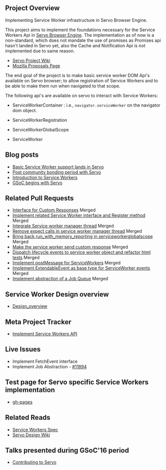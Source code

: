 ## Project Overview

Implementing Service Worker infrastructure in Servo Browser Engine.

This project aims to implement the foundations necessary for the Service Workers Api in [Servo Browser Engine](https://github.com/servo/servo). The implementation as of now is a non-standard, which does not mandate the use of promises as Promises api hasn't landed in Servo yet, also the Cache and Notification Api is not implemented due to same reason.

* [Servo Project Wiki](https://github.com/servo/servo/wiki/Summer-of-Code-2016:-ServiceWorker-infrastructure)
* [Mozilla Proposals Page](https://summerofcode.withgoogle.com/organizations/5256839985889280/#4504639135285248)

The end goal of the project is to make basic service worker DOM Api's available on Servo browser; to allow registration of Service Workers and to be able to make them run when navigated to that scope.

The following api's are available on servo to interact with Service Workers:

* ServiceWorkerContainer : i.e., `navigator.serviceWorker` on the navigator dom object.

* ServiceWorkerRegistration

* ServiceWorkerGlobalScope

* ServiceWorker

## Blog posts

* [Basic Service Worker support lands in Servo](http://creativcoder.me/post/service-worker-in-servo/)
* [Post community bonding period with Servo](http://creativcoder.me/post/post-community-bonding-gsoc-servo/)
* [Introduction to Service Workers](http://creativcoder.me/post/service-workers-on-web/)
* [GSoC begins with Servo](http://creativcoder.me/post/so-it-begins-gsoc16/)

## Related Pull Requests

* [Interface for Custom Responses](https://github.com/servo/servo/pull/10961) Merged
* [Implement related Service Worker interface and Register method](https://github.com/servo/servo/pull/11114) Merged
* [Integrate Service worker manager thread](https://github.com/servo/servo/pull/11727) Merged
* [Remove expect calls in service worker manager thread](https://github.com/servo/servo/pull/12518) Merged
* [Bring back run_with_memory_reporting in serviceworkerglobalscope](https://github.com/servo/servo/pull/12557) Merged
* [Make the service worker send custom response](https://github.com/servo/servo/pull/12582) Merged
* [Dispatch lifecycle events to service worker object and refactor html tests](https://github.com/servo/servo/pull/12682) Merged
* [Implement postMessage for ServiceWorkers](https://github.com/servo/servo/pull/12910) Merged
* [Implement ExtendableEvent as base type for ServiceWorker events](https://github.com/servo/servo/pull/13292) Merged
* [Implement abstraction of a Job Queue](https://github.com/servo/servo/pull/13574) Merged

## Service Worker Design overview

* [Design_overview](design_overview/README.md)

## Meta Project Tracker

* [Implement Service Workers API](https://github.com/servo/servo/issues/11091)

## Live Issues

* Implement FetchEvent interface
* Implement Job Abstraction - [#11894](https://github.com/servo/servo/issues/13424)

## Test page for Servo specific Service Workers implementation

* [gh-pages](https://github.com/creativcoder/gsoc16/tree/gh-pages)

## Related Reads

* [Service Workers Spec](https://github.com/slightlyoff/ServiceWorker)
* [Servo Design Wiki](https://github.com/servo/servo/wiki/Design)


## Talks presented during GSoC'16 period

* [Contributing to Servo](https://github.com/opensource101/contributing_to_servo)
